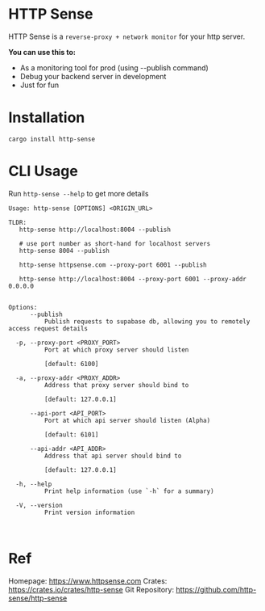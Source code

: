 # HTTP Sense

HTTP Sense is a `reverse-proxy + network monitor` for your http server. 


**You can use this to:**
- As a monitoring tool for prod (using --publish command)
- Debug your backend server in development
- Just for fun

# Installation
```
cargo install http-sense
```

# CLI Usage
Run `http-sense --help` to get more details 

```
Usage: http-sense [OPTIONS] <ORIGIN_URL>

TLDR:
   http-sense http://localhost:8004 --publish

   # use port number as short-hand for localhost servers
   http-sense 8004 --publish            

   http-sense httpsense.com --proxy-port 6001 --publish

   http-sense http://localhost:8004 --proxy-port 6001 --proxy-addr 0.0.0.0


Options:
      --publish
          Publish requests to supabase db, allowing you to remotely access request details

  -p, --proxy-port <PROXY_PORT>
          Port at which proxy server should listen

          [default: 6100]

  -a, --proxy-addr <PROXY_ADDR>
          Address that proxy server should bind to

          [default: 127.0.0.1]

      --api-port <API_PORT>
          Port at which api server should listen (Alpha)

          [default: 6101]

      --api-addr <API_ADDR>
          Address that api server should bind to

          [default: 127.0.0.1]

  -h, --help
          Print help information (use `-h` for a summary)

  -V, --version
          Print version information



```

# Ref
Homepage: https://www.httpsense.com
Crates: https://crates.io/crates/http-sense
Git Repository: https://github.com/http-sense/http-sense


